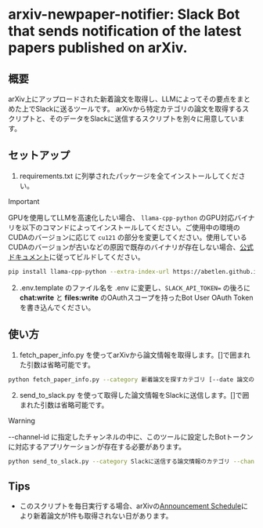 # arxiv-newpaper-notifier: Slack Bot that sends notification of the latest papers published on arXiv.

## 概要

arXiv上にアップロードされた新着論文を取得し、LLMによってその要点をまとめた上でSlackに送るツールです。
arXivから特定カテゴリの論文を取得するスクリプトと、そのデータをSlackに送信するスクリプトを別々に用意しています。

## セットアップ

1. requirements.txt に列挙されたパッケージを全てインストールしてください。

> [!IMPORTANT]
> GPUを使用してLLMを高速化したい場合、 `llama-cpp-python` のGPU対応バイナリを以下のコマンドによってインストールしてください。ご使用中の環境のCUDAのバージョンに応じて `cu121` の部分を変更してください。使用しているCUDAのバージョンが古いなどの原因で既存のバイナリが存在しない場合、[公式ドキュメント](https://github.com/abetlen/llama-cpp-python?tab=readme-ov-file#installation-configuration)に従ってビルドしてください。
> ```bash
> pip install llama-cpp-python --extra-index-url https://abetlen.github.io/llama-cpp-python/whl/cu121 --upgrade --force-reinstall --no-cache-dir
> ```

2. .env.template のファイル名を .env に変更し、`SLACK_API_TOKEN=` の後ろに **chat:write** と **files:write** のOAuthスコープを持ったBot User OAuth Tokenを書き込んでください。

## 使い方

1. fetch_paper_info.py を使ってarXivから論文情報を取得します。[]で囲まれた引数は省略可能です。

```bash
python fetch_paper_info.py --category 新着論文を探すカテゴリ [--date 論文の出版日(UTC) (YYYY-mm-dd 形式)] [--data-dir データ保存用ディレクトリへのパス] [--max-papers 取得する論文の最大数] [--gpu-index 使用したいGPUのインデックス (0-indexed)] [--verbose]
```

2. send_to_slack.py を使って取得した論文情報をSlackに送信します。[]で囲まれた引数は省略可能です。

> [!WARNING]
> --channel-id に指定したチャンネルの中に、このツールに設定したBotトークンに対応するアプリケーションが存在する必要があります。

```bash
python send_to_slack.py --category Slackに送信する論文情報のカテゴリ --channel-id 論文情報を送る先のチャンネルID [--data-dir データ保存用ディレクトリへのパス] [--verbose]
```

## Tips

- このスクリプトを毎日実行する場合、arXivの[Announcement Schedule](https://info.arxiv.org/help/availability.html)により新着論文が1件も取得されない日があります。